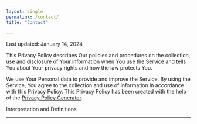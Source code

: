 ```yaml
---
layout: single
permalink: /contact/
title: "Contact"

---
```


Last updated: January 14, 2024

This Privacy Policy describes Our policies and procedures on the collection, use and disclosure of Your information when You use the Service and tells You about Your privacy rights and how the law protects You.

We use Your Personal data to provide and improve the Service. By using the Service, You agree to the collection and use of information in accordance with this Privacy Policy. This Privacy Policy has been created with the help of the [Privacy Policy Generator](https://www.termsfeed.com/privacy-policy-generator/).

Interpretation and Definitions

<!-- ![Vienna](/images/vienna1.jpg){:height="70%" width="70%"} -->

------------------------------